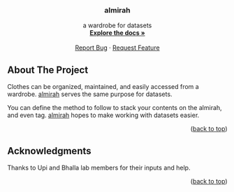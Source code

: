<div id="top"></div>

<br />
<div align="center">

  <h3 align="center">almirah</h3>

  <p align="center">
	a wardrobe for datasets
	<br />
	<a href="https://girishmm.github.io/almirah"><strong>Explore the docs »</strong></a>
	<br />
	<br />
	<a href="https://github.com/girishmm/almirah/issues">Report Bug</a>
	·
	<a href="https://github.com/girishmm/almirah/issues">Request Feature</a>
  </p>
</div>

## About The Project

Clothes can be organized, maintained, and easily accessed from a
wardrobe. [almirah](https://github.com/girishmm/almirah) serves the
same purpose for datasets.

You can define the method to follow to stack your contents on the
almirah, and even tag. [almirah](https://github.com/girishmm/almirah)
hopes to make working with datasets easier.

<p align="right">(<a href="#top">back to top</a>)</p>

## Acknowledgments

Thanks to Upi and Bhalla lab members for their inputs and help.

<p align="right">(<a href="#top">back to top</a>)</p>
